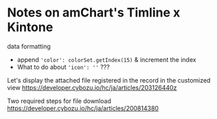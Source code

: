 # Notes on amChart's Timline x Kintone

data formatting
- append `'color': colorSet.getIndex(15)` & increment the index
- What to do about `'icon': ''` ???

Let's display the attached file registered in the record in the customized view
https://developer.cybozu.io/hc/ja/articles/203126440z

Two required steps for file download
https://developer.cybozu.io/hc/ja/articles/200814380